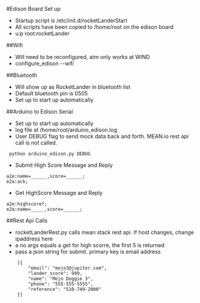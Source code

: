 #Edison Board Set up

 * Startup script is /etc/init.d/rocketLanderStart
 * All scripts have been copied to /home/root on the edison board
 * u:p root:rocketLander

##Wifi
 * Will need to be reconfigured, atm only works at WIND 
 * configure_edison --wifi

##Bluetooth
 * Will show up as RocketLander in bluetooth list
 * Default bluetooth pin is 0505
 * Set up to start up automatically

##Arduino to Edison Serial
 * Set up to start up automatically
 * log file at /home/root/arduino_edison.log
 * User DEBUG  flag to send mock data back and forth. MEAN.io rest api call is not called.
```
 python arduino_edison.py DEBUG
 ```
 * Submit High Score Message and Reply
 ```
a2e:name=______,score=______;
e2a:ack;
 ```
 * Get HighScore Message and Reply
```
a2e:highscore?;
e2a:name=_____,score=______;
```

##Rest Api Calls
 * rocketLanderRest.py calls mean stack rest api. If host changes, change ipaddress here
 * a no args equals a get for high scorre, the first 5 is returned
 * pass a json string for submit. primary key is email address
```
    [{
        "email": "mojo3@jupiter.com",
        "lander_score": 999,
        "name": "Mojo Doggie 3",
        "phone": "555-555-5555",
        "reference": "510-749-2000"
    }]
```


